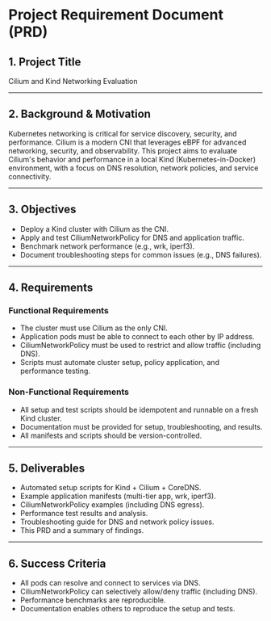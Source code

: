 # Project Requirement Document (PRD)

## 1. Project Title
Cilium and Kind Networking Evaluation

---

## 2. Background & Motivation
Kubernetes networking is critical for service discovery, security, and performance. Cilium is a modern CNI that leverages eBPF for advanced networking, security, and observability. This project aims to evaluate Cilium's behavior and performance in a local Kind (Kubernetes-in-Docker) environment, with a focus on DNS resolution, network policies, and service connectivity.

---

## 3. Objectives
- Deploy a Kind cluster with Cilium as the CNI.
- Apply and test CiliumNetworkPolicy for DNS and application traffic.
- Benchmark network performance (e.g., wrk, iperf3).
- Document troubleshooting steps for common issues (e.g., DNS failures).

---

## 4. Requirements

### Functional Requirements
- The cluster must use Cilium as the only CNI.
- Application pods must be able to connect to each other by IP address.
- CiliumNetworkPolicy must be used to restrict and allow traffic (including DNS).
- Scripts must automate cluster setup, policy application, and performance testing.

### Non-Functional Requirements
- All setup and test scripts should be idempotent and runnable on a fresh Kind cluster.
- Documentation must be provided for setup, troubleshooting, and results.
- All manifests and scripts should be version-controlled.

---

## 5. Deliverables
- Automated setup scripts for Kind + Cilium + CoreDNS.
- Example application manifests (multi-tier app, wrk, iperf3).
- CiliumNetworkPolicy examples (including DNS egress).
- Performance test results and analysis.
- Troubleshooting guide for DNS and network policy issues.
- This PRD and a summary of findings.

---

## 6. Success Criteria
- All pods can resolve and connect to services via DNS.
- CiliumNetworkPolicy can selectively allow/deny traffic (including DNS).
- Performance benchmarks are reproducible.
- Documentation enables others to reproduce the setup and tests.
